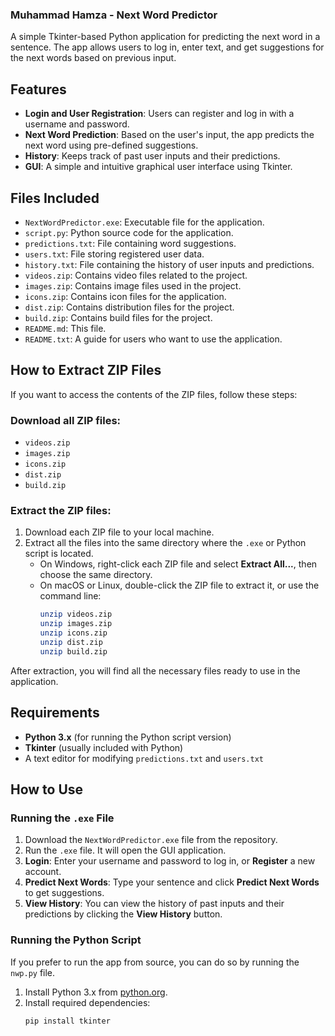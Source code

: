 ### Muhammad Hamza - Next Word Predictor

A simple Tkinter-based Python application for predicting the next word in a sentence. The app allows users to log in, enter text, and get suggestions for the next words based on previous input.

## Features
- **Login and User Registration**: Users can register and log in with a username and password.
- **Next Word Prediction**: Based on the user's input, the app predicts the next word using pre-defined suggestions.
- **History**: Keeps track of past user inputs and their predictions.
- **GUI**: A simple and intuitive graphical user interface using Tkinter.

## Files Included
- `NextWordPredictor.exe`: Executable file for the application.
- `script.py`: Python source code for the application.
- `predictions.txt`: File containing word suggestions.
- `users.txt`: File storing registered user data.
- `history.txt`: File containing the history of user inputs and predictions.
- `videos.zip`: Contains video files related to the project.
- `images.zip`: Contains image files used in the project.
- `icons.zip`: Contains icon files for the application.
- `dist.zip`: Contains distribution files for the project.
- `build.zip`: Contains build files for the project.
- `README.md`: This file.
- `README.txt`: A guide for users who want to use the application.

## How to Extract ZIP Files
If you want to access the contents of the ZIP files, follow these steps:

### Download all ZIP files:
- `videos.zip`
- `images.zip`
- `icons.zip`
- `dist.zip`
- `build.zip`

### Extract the ZIP files:
1. Download each ZIP file to your local machine.
2. Extract all the files into the same directory where the `.exe` or Python script is located.
   - On Windows, right-click each ZIP file and select **Extract All...**, then choose the same directory.
   - On macOS or Linux, double-click the ZIP file to extract it, or use the command line:
     ```bash
     unzip videos.zip
     unzip images.zip
     unzip icons.zip
     unzip dist.zip
     unzip build.zip
     ```

After extraction, you will find all the necessary files ready to use in the application.

## Requirements
- **Python 3.x** (for running the Python script version)
- **Tkinter** (usually included with Python)
- A text editor for modifying `predictions.txt` and `users.txt`

## How to Use

### Running the `.exe` File
1. Download the `NextWordPredictor.exe` file from the repository.
2. Run the `.exe` file. It will open the GUI application.
3. **Login**: Enter your username and password to log in, or **Register** a new account.
4. **Predict Next Words**: Type your sentence and click **Predict Next Words** to get suggestions.
5. **View History**: You can view the history of past inputs and their predictions by clicking the **View History** button.

### Running the Python Script
If you prefer to run the app from source, you can do so by running the `nwp.py` file.
1. Install Python 3.x from [python.org](https://www.python.org/downloads/).
2. Install required dependencies:
   ```bash
   pip install tkinter
